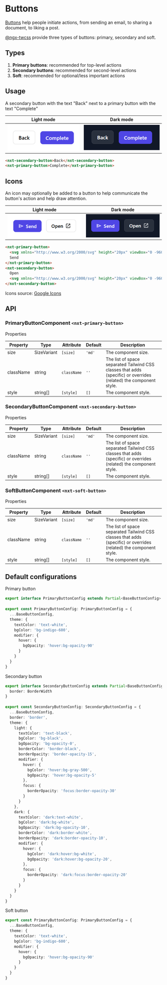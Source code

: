 # Buttons

[Buttons](https://developer.mozilla.org/en-US/docs/Web/HTML/Element/button)<!-- {.external} --> help people initiate actions, from sending an email, to sharing a document, to liking a post.

[@ngx-twcss](https://www.npmjs.com/package/ngx-twcss) provide three types of buttons: primary, secondary and soft.

## Types

1. **Primary buttons**: recommended for top-level actions
2. **Secondary buttons**: recommended for second-level actions
3. **Soft**: recommended for optional/less important actions

## Usage

A secondary button with the text "Back" next to a primary button with the text "Complete"

Light mode | Dark mode
---------- | ---------
![A secondary button with the text "Back" next to a primary button with the text "Complete"](images/buttons/buttons-usage-sample.png "Secondary and primary buttons.") | ![A secondary button with the text "Back" next to a primary button with the text "Complete"](images/buttons/buttons-usage-sample-dark.png "Secondary and primary buttons.")

```html
<nxt-secondary-button>Back</nxt-secondary-button>
<nxt-primary-button>Complete</nxt-primary-button>
```

## Icons

An icon may optionally be added to a button to help communicate the button's action and help draw attention.

Light mode | Dark mode
---------- | ---------
![A secondary button with the text "Back" next to a primary button with the text "Complete"](images/buttons/buttons-with-icon-usage-sample.png "Secondary and primary buttons.") | ![A secondary button with the text "Back" next to a primary button with the text "Complete"](images/buttons/buttons-with-icon-usage-sample-dark.png "Secondary and primary buttons.")

```html
<nxt-primary-button>
  <svg xmlns="http://www.w3.org/2000/svg" height="20px" viewBox="0 -960 960 960" width="20px" fill="currentColor"><path d="M144-192v-576l720 288-720 288Zm72-107 454-181-454-181v109l216 72-216 72v109Zm0 0v-362 362Z"/></svg>
  Send
</nxt-primary-button>
<nxt-secondary-button>
  Open
  <svg xmlns="http://www.w3.org/2000/svg" height="20px" viewBox="0 -960 960 960" width="20px" fill="currentColor"><path d="M216-144q-29.7 0-50.85-21.15Q144-186.3 144-216v-528q0-29.7 21.15-50.85Q186.3-816 216-816h264v72H216v528h528v-264h72v264q0 29.7-21.15 50.85Q773.7-144 744-144H216Zm171-192-51-51 357-357H576v-72h240v240h-72v-117L387-336Z"/></svg>
</nxt-secondary-button>
```

Icons source: [Google Icons](https://fonts.google.com/icons)

## API

### PrimaryButtonComponent `<nxt-primary-button>`

Properties

Property  | Type        | Attribute   | Default | Description
----------|-------------|-------------|---------|------------
size      | SizeVariant | `[size]`    | `'md'`  | The component size.
className | string      | `className` |  `''`   | The list of space separated Tailwind CSS classes that adds (specific) or overrides (related) the component style.
style     | string[]    | `[style]`   |  `[]`   | The component style.

### SecondaryButtonComponent `<nxt-secondary-button>`

Properties

Property  | Type        | Attribute   | Default | Description
----------|-------------|-------------|---------|------------
size      | SizeVariant | `[size]`    | `'md'`  | The component size.
className | string      | `className` |  `''`   | The list of space separated Tailwind CSS classes that adds (specific) or overrides (related) the component style.
style     | string[]    | `[style]`   |  `[]`   | The component style.

### SoftButtonComponent `<nxt-soft-button>`

Properties

Property  | Type        | Attribute   | Default | Description
----------|-------------|-------------|---------|------------
size      | SizeVariant | `[size]`    | `'md'`  | The component size.
className | string      | `className` |  `''`   | The list of space separated Tailwind CSS classes that adds (specific) or overrides (related) the component style.
style     | string[]    | `[style]`   |  `[]`   | The component style.

## Default configurations

Primary button

```ts
export interface PrimaryButtonConfig extends Partial<BaseButtonConfig> {};

export const PrimaryButtonConfig: PrimaryButtonConfig = {
  ...BaseButtonConfig,
  theme: {
    textColor: 'text-white',
    bgColor: 'bg-indigo-600',
    modifier: {
      hover: {
        bgOpacity: 'hover:bg-opacity-90'
      }
    }
  }
}
```

Secondary button

```ts
export interface SecondaryButtonConfig extends Partial<BaseButtonConfig> {
  border: BorderWidth
}

export const SecondaryButtonConfig: SecondaryButtonConfig = {
  ...BaseButtonConfig,
  border: 'border',
  theme: {
    light: {
      textColor: 'text-black',
      bgColor: 'bg-black',
      bgOpacity: 'bg-opacity-0',
      borderColor: 'border-black',
      borderOpacity: 'border-opacity-15',
      modifier: {
        hover: {
          bgColor: 'hover:bg-gray-500',
          bgOpacity: 'hover:bg-opacity-5'
        },
        focus: {
          borderOpacity: 'focus:border-opacity-30'
        }
      }
    },
    dark: {
      textColor: 'dark:text-white',
      bgColor: 'dark:bg-white',
      bgOpacity: 'dark:bg-opacity-10',
      borderColor: 'dark:border-white',
      borderOpacity: 'dark:border-opacity-10',
      modifier: {
        hover: {
          bgColor: 'dark:hover:bg-white',
          bgOpacity: 'dark:hover:bg-opacity-20',
        },
        focus: {
          borderOpacity: 'dark:focus:border-opacity-20'
        }
      }
    }
  }
}
```

Soft button

```ts
export const PrimaryButtonConfig: PrimaryButtonConfig = {
  ...BaseButtonConfig,
  theme: {
    textColor: 'text-white',
    bgColor: 'bg-indigo-600',
    modifier: {
      hover: {
        bgOpacity: 'hover:bg-opacity-90'
      }
    }
  }
}
```
